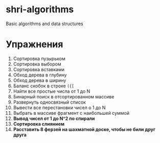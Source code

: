 # shri-algorithms
Basic algorithms and data structures

# Упражнения

1. Сортировка пузырьком
1. Сортировка выбором
1. Сортировка вставками
1. Обход дерева в глубину
1. Обход дерева в ширину
1. Баланс скобок в строке `({[`
1. Найти все простые числа от 1 до N
1. Бинарный поиск в отсортированном массиве
1. Развернуть односвязный список
1. Вывести все перестановки чисел о 1 до N
1. Выбрать в массиве фрагмент с наибольшей суммой
1. **Вывод чисел от 1 до N^2 по спирали**
1. **Сортировка слиянием**
1. **Расставить 8 ферзей на шахматной доске, чтобы не били друг друга**
